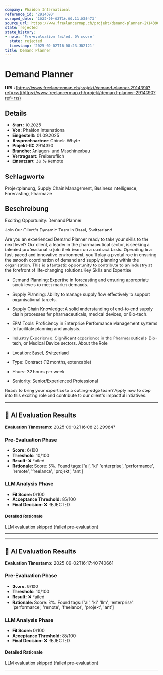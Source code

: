 ```yaml
---
company: Phaidon International
reference_id: '2914390'
scraped_date: '2025-09-02T16:00:21.058473'
source_url: https://www.freelancermap.ch/projekt/demand-planner-2914390?ref=rss
state: rejected
state_history:
- note: 'Pre-evaluation failed: 6% score'
  state: rejected
  timestamp: '2025-09-02T16:08:23.302121'
title: Demand Planner
---
```



# Demand Planner
**URL:** [https://www.freelancermap.ch/projekt/demand-planner-2914390?ref=rss](https://www.freelancermap.ch/projekt/demand-planner-2914390?ref=rss)
## Details
- **Start:** 10.2025
- **Von:** Phaidon International
- **Eingestellt:** 01.09.2025
- **Ansprechpartner:** Chinelo Whyte
- **Projekt-ID:** 2914390
- **Branche:** Anlagen- und Maschinenbau
- **Vertragsart:** Freiberuflich
- **Einsatzart:** 30
                                                % Remote

## Schlagworte
Projektplanung, Supply Chain Management, Business Intelligence, Forecasting, Pharmazie

## Beschreibung
Exciting Opportunity: Demand Planner

Join Our Client's Dynamic Team in Basel, Switzerland

Are you an experienced Demand Planner ready to take your skills to the next level? Our client, a leader in the pharmaceutical sector, is seeking a talented professional to join their team on a contract basis. Operating in a fast-paced and innovative environment, you'll play a pivotal role in ensuring the smooth coordination of demand and supply planning within the organisation. This is a fantastic opportunity to contribute to an industry at the forefront of life-changing solutions.Key Skills and Expertise

- Demand Planning: Expertise in forecasting and ensuring appropriate stock levels to meet market demands.
- Supply Planning: Ability to manage supply flow effectively to support organisational targets.
- Supply Chain Knowledge: A solid understanding of end-to-end supply chain processes for pharmaceuticals, medical devices, or Bio-tech.
- EPM Tools: Proficiency in Enterprise Performance Management systems to facilitate planning and analysis.
- Industry Experience: Significant experience in the Pharmaceuticals, Bio-tech, or Medical Device sectors.
About the Role

- Location: Basel, Switzerland
- Type: Contract (12 months, extendable)
- Hours: 32 hours per week
- Seniority: Senior/Experienced Professional

Ready to bring your expertise to a cutting-edge team? Apply now to step into this exciting role and contribute to our client's impactful initiatives.

---

## 🤖 AI Evaluation Results

**Evaluation Timestamp:** 2025-09-02T16:08:23.299847

### Pre-Evaluation Phase
- **Score:** 6/100
- **Threshold:** 10/100
- **Result:** ❌ Failed
- **Rationale:** Score: 6%. Found tags: ['ai', 'ki', 'enterprise', 'performance', 'remote', 'freelance', 'projekt', 'ant']

### LLM Analysis Phase
- **Fit Score:** 0/100
- **Acceptance Threshold:** 85/100
- **Final Decision:** ❌ REJECTED

#### Detailed Rationale
LLM evaluation skipped (failed pre-evaluation)

---


---

## 🤖 AI Evaluation Results

**Evaluation Timestamp:** 2025-09-02T16:17:40.740661

### Pre-Evaluation Phase
- **Score:** 8/100
- **Threshold:** 10/100
- **Result:** ❌ Failed
- **Rationale:** Score: 8%. Found tags: ['ai', 'ki', 'llm', 'enterprise', 'performance', 'remote', 'freelance', 'projekt', 'ant']

### LLM Analysis Phase
- **Fit Score:** 0/100
- **Acceptance Threshold:** 85/100
- **Final Decision:** ❌ REJECTED

#### Detailed Rationale
LLM evaluation skipped (failed pre-evaluation)

---
